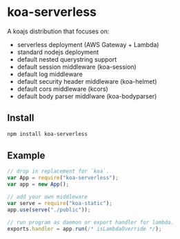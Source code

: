 # koa-serverless

A koajs distribution that focuses on:

- serverless deployment (AWS Gateway + Lambda)
- standard nodejs deployment
- default nested querystring support
- default session middleware (koa-session)
- default log middleware
- default security header middleware (koa-helmet)
- default cors middleware (kcors)
- default body parser middlware (koa-bodyparser)

## Install

```sh
npm install koa-serverless
```

## Example

```js
// drop in replacement for `koa`.
var App = require("koa-serverless");
var app = new App();

// add your own middleware
var serve = require("koa-static");
app.use(serve("./public"));

// run program as daemon or export handler for lambda.
exports.handler = app.run(/* isLambdaOverride */);
```

